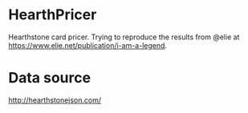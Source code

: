 # HearthPricer
Hearthstone card pricer. Trying to reproduce the results from @elie at https://www.elie.net/publication/i-am-a-legend. 

# Data source
http://hearthstonejson.com/
